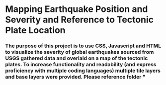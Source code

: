 # Mapping Earthquake Position and Severity and Reference to Tectonic Plate Location
### The purpose of this project is to use CSS, Javascript and HTML to visualize the severity of global earthquakes sourced from USGS gathered data and overlaid on a map of the tectonic plates. To increase functionality and readability (and express proficiency with multiple coding languages) multiple tile layers and base layers were provided. Please reference folder "
